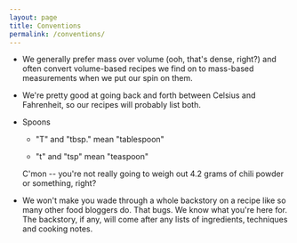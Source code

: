 ```yaml
---
layout: page
title: Conventions
permalink: /conventions/
---
```


- We generally prefer mass over volume (ooh, that's dense, right?) and often convert volume-based recipes we find on to mass-based measurements when we put our spin on them.

- We're pretty good at going back and forth between Celsius and Fahrenheit, so our recipes will probably list both.

- Spoons
    - "T" and "tbsp." mean "tablespoon"

    - "t" and "tsp" mean "teaspoon"
    
    C'mon -- you're not really going to weigh out 4.2 grams of chili powder or something, right?

- We won't make you wade through a whole backstory on a recipe like so many other food bloggers do.  That bugs.  We know what you're here for.  The backstory, if any, will come after any lists of ingredients, techniques and cooking notes.